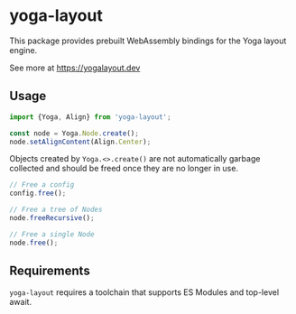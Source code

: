 # yoga-layout

This package provides prebuilt WebAssembly bindings for the Yoga layout engine.

See more at https://yogalayout.dev

## Usage

```ts
import {Yoga, Align} from 'yoga-layout';

const node = Yoga.Node.create();
node.setAlignContent(Align.Center);
```

Objects created by `Yoga.<>.create()` are not automatically garbage collected and should be freed once they are no longer in use.

```ts
// Free a config
config.free();

// Free a tree of Nodes
node.freeRecursive();

// Free a single Node
node.free();
```

## Requirements

`yoga-layout` requires a toolchain that supports ES Modules and top-level await.
